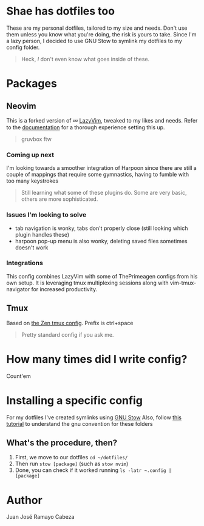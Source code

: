 # Shae has dotfiles too
These are my personal dotfiles, tailored to my size and needs. Don't use them unless you know what you're doing, the risk is yours to take.
Since I'm a lazy person, I decided to use GNU Stow to symlink my dotfiles to my config folder.

> Heck, *I* don't even know what goes inside of these.

# Packages

## Neovim
This is a forked version of 💤 [LazyVim](https://github.com/LazyVim/LazyVim), tweaked to my likes and needs.
Refer to the [documentation](https://lazyvim.github.io/installation) for a thorough experience setting this up.

> gruvbox ftw

### Coming up next
I'm looking towards a smoother integration of Harpoon since there are still a couple of mappings that require some gymnastics, having to fumble with too many keystrokes 

> Still learning what some of these plugins do. Some are very basic, others are more sophisticated.

### Issues I'm looking to solve
- tab navigation is wonky, tabs don't properly close (still looking which plugin handles these)
- harpoon pop-up menu is also wonky, deleting saved files sometimes doesn't work

### Integrations
This config combines LazyVim with some of ThePrimeagen configs from his own setup.
It is leveraging tmux multiplexing sessions along with vim-tmux-navigator for increased productivity.

## Tmux
Based on [the Zen tmux config](https://youtu.be/DzNmUNvnB04?si=M0ZjLt8ZZM3NlBUT).
Prefix is ctrl+space

> Pretty standard config if you ask me.


# How many times did I write config?
Count'em

# Installing a specific config
For my dotfiles I've created symlinks using [GNU Stow](https://www.gnu.org)
Also, follow [this tutorial](https://www.youtube.com/watch?v=NoFiYOqnC4o) to understand the gnu convention for these folders

## What's the procedure, then?

1. First, we move to our dotfiles `cd ~/dotfiles/`
2. Then run `stow [package]` (such as `stow nvim`)
3. Done, you can check if it worked running `ls -latr ~.config | [package]`

# Author
Juan José Ramayo Cabeza

